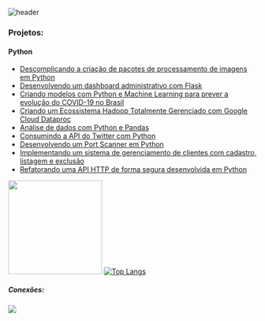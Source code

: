 ![header](https://user-images.githubusercontent.com/88558377/145865964-94184697-f8aa-41c7-baef-a9573c12d7e2.gif)

<div> 
  
  ### Projetos:
  
#### Python
* [Descomplicando a criação de pacotes de processamento de imagens em Python](https://github.com/BeyondtimeX/Projeto-1)
* [Desenvolvendo um dashboard administrativo com Flask](https://github.com/BeyondtimeX/Projeto-3)
* [Criando modelos com Python e Machine Learning para prever a evolução do COVID-19 no Brasil](https://github.com/BeyondtimeX/Projeto-4)
* [Criando um Ecossistema Hadoop Totalmente Gerenciado com Google Cloud Dataproc](https://github.com/BeyondtimeX/Projeto-5)
* [Análise de dados com Python e Pandas](https://github.com/BeyondtimeX/Projeto-6)
* [Consumindo a API do Twitter com Python](https://github.com/BeyondtimeX/Projeto-7)
* [Desenvolvendo um Port Scanner em Python](https://github.com/BeyondtimeX/Projeto-8)
* [Implementando um sistema de gerenciamento de clientes com cadastro, listagem e exclusão](https://github.com/BeyondtimeX/Projeto-9)
* [Refatorando uma API HTTP de forma segura desenvolvida em Python](https://github.com/BeyondtimeX/Projeto-10)
<div>
  
<img height="190em" src="https://github-readme-stats.vercel.app/api?username=BeyondtimeX&show_icons=true&hide_border=true&&count_private=true&include_all_commits=true" />  [![Top Langs](https://github-readme-stats.vercel.app/api/top-langs/?username=BeyondtimeX&langs_count=8&layout=compact)](https://https://github.com/BeyondtimeX/github-readme-stats)
  
</div>
 
   <h5 align="left">Conexões:</h5>

  <a href="https://www.linkedin.com/in/brunodesouzaalmeida" target="_blank"><img src="https://img.shields.io/badge/-LinkedIn-%230077B5?style=for-the-badge&logo=linkedin&logoColor=white" target="_blank"></a>

  

















